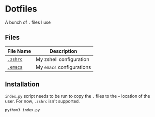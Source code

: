# Dotfiles

A bunch of `.` files I use


## Files

|File Name| Description|
|---------|------------|
|[`.zshrc`](/.zshrc)| My zshell configuration|
|[`.emacs`](https://github.com/sridharrajs/emacs)| My `emacs` configurations |

## Installation

`index.py` script needs to be run to copy the `.` files to the `~` location of the user. For now, `.zshrc` isn't supported.


    python3 index.py

